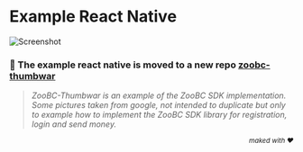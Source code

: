 # Example React Native

![Screenshot](https://raw.githubusercontent.com/zoobc/zoobc-thumbwar/master/assets/anims/zoobc-thumbwar.gif?token=AHXINWPTGVUDOIIDHOFMDJ26SN7CK)

### 🚀 The example react native is moved to a new repo **[zoobc-thumbwar](https://github.com/zoobc/zoobc-thumbwar)**

> *ZooBC-Thumbwar is an example of the ZooBC SDK implementation. Some pictures taken from google, not intended to duplicate but only to example how to implement the ZooBC SDK library for registration, login and send money.*  
<p align="right"><small><i>maked with ❤️</i></small></p>
